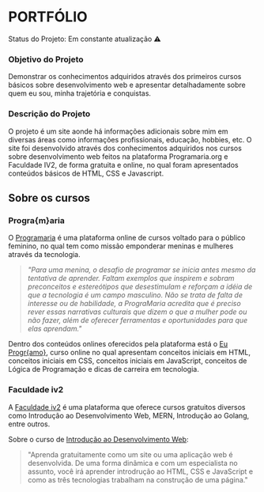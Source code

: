 # PORTFÓLIO

Status do Projeto: Em constante atualização ⚠️

### Objetivo do Projeto
Demonstrar  os conhecimentos adquiridos através dos primeiros cursos básicos sobre desenvolvimento web e apresentar detalhadamente sobre quem eu sou, minha trajetória e conquistas.


### Descrição do Projeto
O projeto é um site aonde há informações adicionais sobre mim em diversas áreas como informações profissionais, educação, hobbies, etc.
O site foi desenvolvido através dos conhecimentos adquiridos nos cursos sobre desenvolvimento web feitos na plataforma Programaria.org e Faculdade IV2, de forma gratuita e online, no qual foram apresentados conteúdos básicos de HTML, CSS e Javascript.




## Sobre os cursos


### Progra{m}aria

O [Programaria](https://www.programaria.org/) é uma plataforma online de cursos voltado para o público feminino, no qual tem como missão emponderar meninas e mulheres através da tecnologia.

>*"Para uma menina, o desafio de programar se inicia antes mesmo da tentativa de aprender. Faltam exemplos que inspirem e sobram preconceitos e estereótipos que desestimulam e reforçam a idéia de que a tecnologia é um campo masculino.
Não se trata de falta de interesse ou de habilidade, a PrograMaria acredita que é preciso rever essas narrativas culturais que dizem o que a mulher pode ou não fazer, além de oferecer ferramentas e oportunidades para que elas aprendam."*
                
                 
Dentro dos conteúdos onlines oferecidos pela plataforma está o [Eu Progr{amo}](https://www.programaria.org/curso-online-euprogramo/), curso online no qual apresentam conceitos iniciais em HTML, conceitos iniciais em CSS, conceitos iniciais em JavaScript, conceitos de Lógica de Programação e dicas de carreira em tecnologia. 



### Faculdade iv2

A [Faculdade iv2](https://faculdadeiv2.com.br/#) é uma plataforma que oferece cursos gratuitos diversos como Introdução ao Desenvolvimento Web, MERN, Introdução ao Golang, entre outros.

Sobre o curso de [Introdução ao Desenvolvimento Web](https://faculdadeiv2.com.br/introdevweb/introducao_desenvolvimento_web.html):

>"Aprenda gratuitamente como um site ou uma aplicação web é desenvolvida.
De uma forma dinâmica e com um especialista no assunto, você irá aprender introdrução ao HTML, CSS e JavaScript e como as três tecnologias trabalham na construção de uma página."
